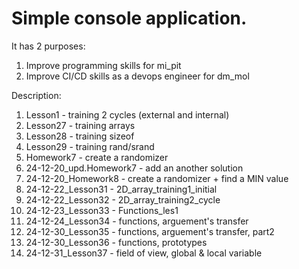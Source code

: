 # Simple console application.
It has 2 purposes:
1) Improve programming skills for mi_pit
2) Improve CI/CD skills as a devops engineer for dm_mol


Description:
1) Lesson1 - training 2 cycles (external and internal)
2) Lesson27 - training arrays
3) Lesson28 - training sizeof
4) Lesson29 - training rand/srand
5) Homework7 - create a randomizer
6) 24-12-20_upd.Homework7 - add an another solution
7) 24-12-20_Homework8 - create a randomizer + find a MIN value
8) 24-12-22_Lesson31 - 2D_array_training1_initial
9) 24-12-22_Lesson32 - 2D_array_training2_cycle
10) 24-12-23_Lesson33 - Functions_les1
11) 24-12-24_Lesson34 - functions, arguement's transfer
12) 24-12-30_Lesson35 - functions, arguement's transfer, part2
13) 24-12-30_Lesson36 - functions, prototypes
14) 24-12-31_Lesson37 - field of view, global & local variable
